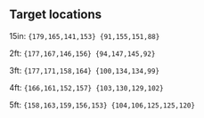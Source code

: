 ## Target locations
15in:
`{179,165,141,153}
{91,155,151,88}`

2ft:
`{177,167,146,156}
{94,147,145,92}`

3ft:
`{177,171,158,164}
{100,134,134,99}`

4ft:
`{166,161,152,157}
{103,130,129,102}`

5ft:
`{158,163,159,156,153}
{104,106,125,125,120}`